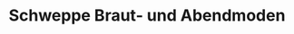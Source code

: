 ---
title: "Schweppe Braut- und Abendmoden"
url: /halle-westf/schweppe-braut-und-abendmoden/
shop: Kleidung
---